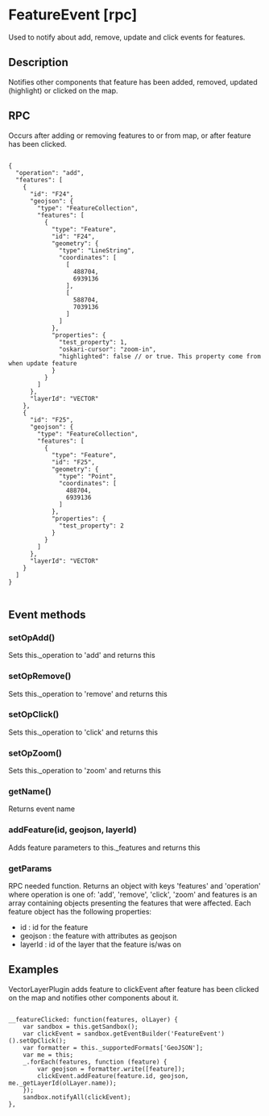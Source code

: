 # FeatureEvent [rpc]

Used to notify about add, remove, update and click events for features.

## Description

Notifies other components that feature has been added, removed, updated (highlight) or clicked on the map.

## RPC

Occurs after adding or removing features to or from map, or after feature has been clicked.

<pre class="event-code-block">
<code>
{
  "operation": "add",
  "features": [
    {
      "id": "F24",
      "geojson": {
        "type": "FeatureCollection",
        "features": [
          {
            "type": "Feature",
            "id": "F24",
            "geometry": {
              "type": "LineString",
              "coordinates": [
                [
                  488704,
                  6939136
                ],
                [
                  588704,
                  7039136
                ]
              ]
            },
            "properties": {
              "test_property": 1,
              "oskari-cursor": "zoom-in",
              "highlighted": false // or true. This property come from when update feature
            }
          }
        ]
      },
      "layerId": "VECTOR"
    },
    {
      "id": "F25",
      "geojson": {
        "type": "FeatureCollection",
        "features": [
          {
            "type": "Feature",
            "id": "F25",
            "geometry": {
              "type": "Point",
              "coordinates": [
                488704,
                6939136
              ]
            },
            "properties": {
              "test_property": 2
            }
          }
        ]
      },
      "layerId": "VECTOR"
    }
  ]
}
</code>
</pre>

## Event methods

### setOpAdd()
Sets this._operation to 'add' and returns this

### setOpRemove()
Sets this._operation to 'remove' and returns this

### setOpClick()
Sets this._operation to 'click' and returns this

### setOpZoom()
Sets this._operation to 'zoom' and returns this

### getName()
Returns event name

### addFeature(id, geojson, layerId)
Adds feature parameters to this._features and returns this

### getParams

RPC needed function. Returns an object with keys 'features' and 'operation' where operation is one of: 'add', 'remove', 'click', 'zoom' and
features is an array containing objects presenting the features that were affected. Each feature object has the following properties:

- id : id for the feature
- geojson : the feature with attributes as geojson
- layerId : id of the layer that the feature is/was on

## Examples

VectorLayerPlugin adds feature to clickEvent after feature has been clicked on the map and notifies other components about it.

<pre class="event-code-block">
<code>
__featureClicked: function(features, olLayer) {
    var sandbox = this.getSandbox();
    var clickEvent = sandbox.getEventBuilder('FeatureEvent')().setOpClick();
    var formatter = this._supportedFormats['GeoJSON'];
    var me = this;
    _.forEach(features, function (feature) {
        var geojson = formatter.write([feature]);
        clickEvent.addFeature(feature.id, geojson, me._getLayerId(olLayer.name));
    });
    sandbox.notifyAll(clickEvent);
},
</code>
</pre>
